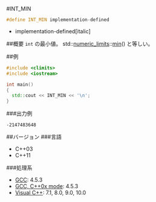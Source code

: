 #INT_MIN
```cpp
#define INT_MIN implementation-defined
```
* implementation-defined[italic]

##概要
`int` の最小値。
std::[numeric_limits](/reference/limits/numeric_limits.md)<int>::[min](/reference/limits/numeric_limits/min.md)() と等しい。


##例
```cpp
#include <climits>
#include <iostream>

int main()
{
  std::cout << INT_MIN << '\n';
}
```


###出力例
```
-2147483648
```

##バージョン
###言語
- C++03
- C++11

###処理系
- [GCC](/implementation#gcc.md): 4.5.3
- [GCC, C++0x mode](/implementation#gcc.md): 4.5.3
- [Visual C++](/implementation#visual_cpp.md): 7.1, 8.0, 9.0, 10.0


